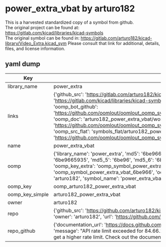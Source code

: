 # power_extra_vbat by arturo182  
This is a harvested standardized copy of a symbol from github.  
The original project can be found at:  
https://gitlab.com/kicad/libraries/kicad-symbols  
The original symbol can be found in:
https://gitlab.com/arturo182/kicad-library/Video_Extra.kicad_sym
Please consult that link for additional, details, files, and license information.  
## yaml dump  
| Key | Value |  
| --- | --- |  
| library_name | power_extra |  
| links | {'github_src': 'https://gitlab.com/arturo182/kicad-library/Video_Extra.kicad_sym', 'github_src_repo': 'https://gitlab.com/kicad/libraries/kicad-symbols', 'oomp_bot': 'arturo182_power_extra_vbat/working', 'oomp_bot_github': 'https://github.com/oomlout/oomlout_oomp_symbol_bot/tree/main/arturo182_power_extra_vbat/working', 'oomp_doc': 'arturo182_power_extra_vbat/working', 'oomp_doc_github': 'https://github.com/oomlout/oomlout_oomp_symbol_doc/tree/main/arturo182_power_extra_vbat/working', 'oomp_src_flat': 'symbols_flat/arturo182_power_extra_vbat/working', 'oomp_src_flat_github': 'https://github.com/oomlout/oomlout_oomp_symbol_src/tree/main/arturo182_power_extra_vbat/working'} |  
| name | power_extra_vbat |  
| oomp | {'library_name': 'power_extra', 'md5': '6be9665935827864b677822202a201be', 'md5_10': '6be9665935', 'md5_5': '6be96', 'md5_6': '6be966', 'oomp_key': 'oomp_power_extra_vbat', 'oomp_key_extra': 'oomp_symbol_power_extra_vbat', 'oomp_key_full': 'oomp_symbol_power_extra_vbat_6be966', 'oomp_key_simple': 'power_extra_vbat', 'owner_name': 'arturo182', 'symbol_name': 'power_extra_vbat'} |  
| oomp_key | oomp_arturo182_power_extra_vbat |  
| oomp_key_simple | arturo182_power_extra_vbat |  
| owner | arturo182 |  
| repo | {'github_src': 'https://github.com/arturo182/kicad-library/Video_Extra.kicad_sym', 'name': 'kicad-library', 'owner': 'arturo182', 'url': 'https://github.com/arturo182/kicad-library'} |  
| repo_github | {'documentation_url': 'https://docs.github.com/rest/overview/resources-in-the-rest-api#rate-limiting', 'message': "API rate limit exceeded for 84.66.173.59. (But here's the good news: Authenticated requests get a higher rate limit. Check out the documentation for more details.)"} |  

